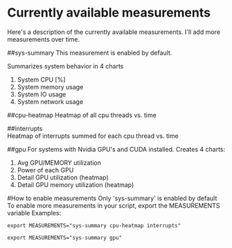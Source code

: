 # Currently available measurements
Here's a description of the currently available measurements.
I'll add more measurements over time.

##sys-summary
This measurement is enabled by default.

Summarizes system behavior in 4 charts
1. System CPU [%]
2. System memory usage
3. System IO usage
4. System network usage

##cpu-heatmap 
Heatmap of all cpu threads vs. time

##interrupts  
Heatmap of interrupts summed for each cpu thread vs. time

##gpu
For systems with Nvidia GPU's and CUDA installed.
Creates 4 charts:
1. Avg GPU/MEMORY utilization
2. Power of each GPU
3. Detail GPU utilization (heatmap)
4. Detail GPU memory utilization (heatmap)

#How to enable measurements
Only 'sys-summary' is enabled by default
To enable more measurements in your script, export the MEASUREMENTS variable
Examples:
```
export MEASUREMENTS="sys-summary cpu-heatmap interrupts"
```
```
export MEASUREMENTS="sys-summary gpu"
```
